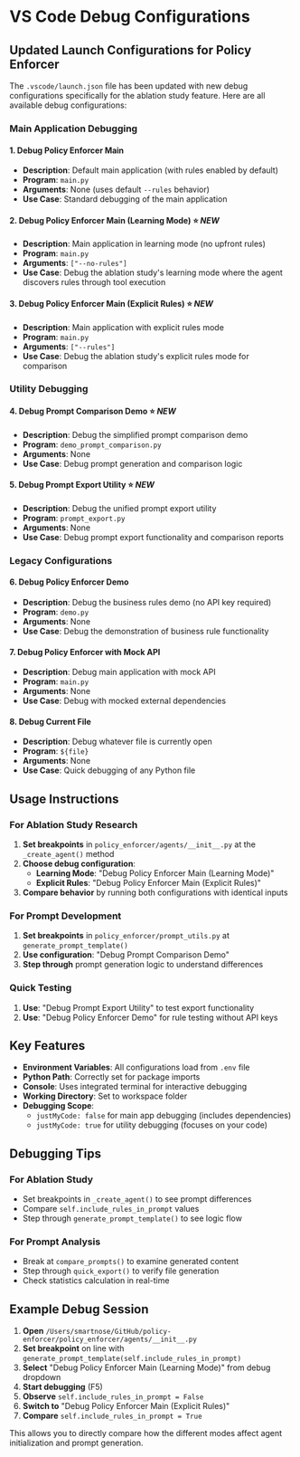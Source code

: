 # VS Code Debug Configurations

## Updated Launch Configurations for Policy Enforcer

The `.vscode/launch.json` file has been updated with new debug configurations specifically for the ablation study feature. Here are all available debug configurations:

### Main Application Debugging

#### 1. **Debug Policy Enforcer Main**
- **Description**: Default main application (with rules enabled by default)
- **Program**: `main.py`
- **Arguments**: None (uses default `--rules` behavior)
- **Use Case**: Standard debugging of the main application

#### 2. **Debug Policy Enforcer Main (Learning Mode)** ⭐ *NEW*
- **Description**: Main application in learning mode (no upfront rules)
- **Program**: `main.py`
- **Arguments**: `["--no-rules"]`
- **Use Case**: Debug the ablation study's learning mode where the agent discovers rules through tool execution

#### 3. **Debug Policy Enforcer Main (Explicit Rules)** ⭐ *NEW*
- **Description**: Main application with explicit rules mode
- **Program**: `main.py`
- **Arguments**: `["--rules"]`
- **Use Case**: Debug the ablation study's explicit rules mode for comparison

### Utility Debugging

#### 4. **Debug Prompt Comparison Demo** ⭐ *NEW*
- **Description**: Debug the simplified prompt comparison demo
- **Program**: `demo_prompt_comparison.py`
- **Arguments**: None
- **Use Case**: Debug prompt generation and comparison logic

#### 5. **Debug Prompt Export Utility** ⭐ *NEW*
- **Description**: Debug the unified prompt export utility
- **Program**: `prompt_export.py`
- **Arguments**: None
- **Use Case**: Debug prompt export functionality and comparison reports

### Legacy Configurations

#### 6. **Debug Policy Enforcer Demo**
- **Description**: Debug the business rules demo (no API key required)
- **Program**: `demo.py`
- **Arguments**: None
- **Use Case**: Debug the demonstration of business rule functionality

#### 7. **Debug Policy Enforcer with Mock API**
- **Description**: Debug main application with mock API
- **Program**: `main.py`
- **Arguments**: None
- **Use Case**: Debug with mocked external dependencies

#### 8. **Debug Current File**
- **Description**: Debug whatever file is currently open
- **Program**: `${file}`
- **Arguments**: None
- **Use Case**: Quick debugging of any Python file

## Usage Instructions

### For Ablation Study Research

1. **Set breakpoints** in `policy_enforcer/agents/__init__.py` at the `_create_agent()` method
2. **Choose debug configuration**:
   - **Learning Mode**: "Debug Policy Enforcer Main (Learning Mode)"
   - **Explicit Rules**: "Debug Policy Enforcer Main (Explicit Rules)"
3. **Compare behavior** by running both configurations with identical inputs

### For Prompt Development

1. **Set breakpoints** in `policy_enforcer/prompt_utils.py` at `generate_prompt_template()`
2. **Use configuration**: "Debug Prompt Comparison Demo"
3. **Step through** prompt generation logic to understand differences

### Quick Testing

1. **Use**: "Debug Prompt Export Utility" to test export functionality
2. **Use**: "Debug Policy Enforcer Demo" for rule testing without API keys

## Key Features

- **Environment Variables**: All configurations load from `.env` file
- **Python Path**: Correctly set for package imports
- **Console**: Uses integrated terminal for interactive debugging
- **Working Directory**: Set to workspace folder
- **Debugging Scope**: 
  - `justMyCode: false` for main app debugging (includes dependencies)
  - `justMyCode: true` for utility debugging (focuses on your code)

## Debugging Tips

### For Ablation Study
- Set breakpoints in `_create_agent()` to see prompt differences
- Compare `self.include_rules_in_prompt` values
- Step through `generate_prompt_template()` to see logic flow

### For Prompt Analysis
- Break at `compare_prompts()` to examine generated content
- Step through `quick_export()` to verify file generation
- Check statistics calculation in real-time

## Example Debug Session

1. **Open** `/Users/smartnose/GitHub/policy-enforcer/policy_enforcer/agents/__init__.py`
2. **Set breakpoint** on line with `generate_prompt_template(self.include_rules_in_prompt)`
3. **Select** "Debug Policy Enforcer Main (Learning Mode)" from debug dropdown
4. **Start debugging** (F5)
5. **Observe** `self.include_rules_in_prompt = False`
6. **Switch to** "Debug Policy Enforcer Main (Explicit Rules)"
7. **Compare** `self.include_rules_in_prompt = True`

This allows you to directly compare how the different modes affect agent initialization and prompt generation.
